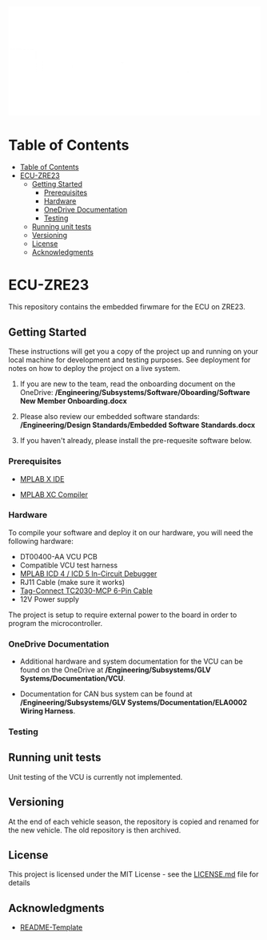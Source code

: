 ![ZRE Logo](./images/Logo_with_zippy_subtext_white.png "Zips Racing Electric Logo")
# Table of Contents

- [Table of Contents](#table-of-contents)
- [ECU-ZRE23](#ecu-zre23)
  - [Getting Started](#getting-started)
    - [Prerequisites](#prerequisites)
    - [Hardware](#hardware)
    - [OneDrive Documentation](#onedrive-documentation)
    - [Testing](#testing)
  - [Running unit tests](#running-unit-tests)
  - [Versioning](#versioning)
  - [License](#license)
  - [Acknowledgments](#acknowledgments)


# ECU-ZRE23

This repository contains the embedded firwmare for the ECU on ZRE23.  

## Getting Started

These instructions will get you a copy of the project up and running on your local machine for development and testing purposes. See deployment for notes on how to deploy the project on a live system.

1. If you are new to the team, read the onboarding document on the OneDrive: **/Engineering/Subsystems/Software/Oboarding/Software New Member Onboarding.docx**
   
2. Please also review our embedded software standards: **/Engineering/Design Standards/Embedded Software Standards.docx**
   
3. If you haven't already, please install the pre-requesite software below.

### Prerequisites

- [MPLAB X IDE](https://www.microchip.com/en-us/tools-resources/develop/mplab-x-ide#tabs)

- [MPLAB XC Compiler](https://www.microchip.com/en-us/tools-resources/develop/mplab-xc-compilers/xc16)

### Hardware
To compile your software and deploy it on our hardware, you will need the following hardware:

- DT00400-AA VCU PCB
- Compatible VCU test harness
- [MPLAB ICD 4 / ICD 5 In-Circuit Debugger](https://www.microchip.com/en-us/development-tool/dv164045#)
- RJ11 Cable (make sure it works)
- [Tag-Connect TC2030-MCP 6-Pin Cable](https://www.tag-connect.com/product/tc2030-mcp-6-pin-cable-with-rj12-modular-plug-for-microchip-icd)
- 12V Power supply

The project is setup to require external power to the board in order to program the microcontroller.

### OneDrive Documentation
- Additional hardware and system documentation for the VCU can be found on the OneDrive at **/Engineering/Subsystems/GLV Systems/Documentation/VCU**.

- Documentation for CAN bus system can be found at **/Engineering/Subsystems/GLV Systems/Documentation/ELA0002 Wiring Harness**.

### Testing

## Running unit tests

Unit testing of the VCU is currently not implemented.

## Versioning

At the end of each vehicle season, the repository is copied and renamed for the new vehicle. The old repository is then archived.

## License

This project is licensed under the MIT License - see the [LICENSE.md](LICENSE.md) file for details

## Acknowledgments

* [README-Template](https://gist.github.com/PurpleBooth/109311bb0361f32d87a2)